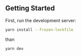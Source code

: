## Getting Started

First, run the development server:

```bash
yarn install --frozen-lockfile
```

than

```bash
yarn dev
```
